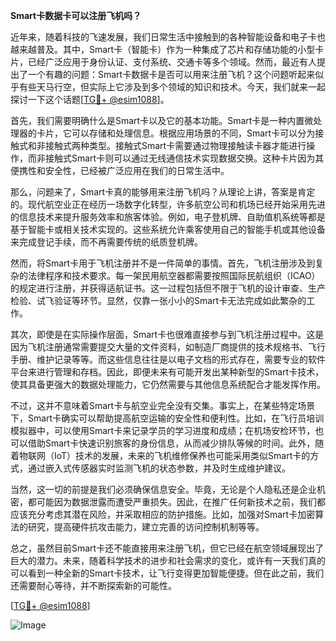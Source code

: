 **Smart卡数据卡可以注册飞机吗？**

近年来，随着科技的飞速发展，我们日常生活中接触到的各种智能设备和电子卡也越来越普及。其中，Smart卡（智能卡）作为一种集成了芯片和存储功能的小型卡片，已经广泛应用于身份认证、支付系统、交通卡等多个领域。然而，最近有人提出了一个有趣的问题：Smart卡数据卡是否可以用来注册飞机？这个问题听起来似乎有些天马行空，但实际上它涉及到多个领域的知识和技术。今天，我们就来一起探讨一下这个话题[[TG💪+ @esim1088](https://t.me/s/esim1088)]。

首先，我们需要明确什么是Smart卡以及它的基本功能。Smart卡是一种内置微处理器的卡片，它可以存储和处理信息。根据应用场景的不同，Smart卡可以分为接触式和非接触式两种类型。接触式Smart卡需要通过物理接触读卡器才能进行操作，而非接触式Smart卡则可以通过无线通信技术实现数据交换。这种卡片因为其便携性和安全性，已经被广泛应用在我们的日常生活中。

那么，问题来了，Smart卡真的能够用来注册飞机吗？从理论上讲，答案是肯定的。现代航空业正在经历一场数字化转型，许多航空公司和机场已经开始采用先进的信息技术来提升服务效率和旅客体验。例如，电子登机牌、自助值机系统等都是基于智能卡或相关技术实现的。这些系统允许乘客使用自己的智能手机或其他设备来完成登记手续，而不再需要传统的纸质登机牌。

然而，将Smart卡用于飞机注册并不是一件简单的事情。首先，飞机注册涉及到复杂的法律程序和技术要求。每一架民用航空器都需要按照国际民航组织（ICAO）的规定进行注册，并获得适航证书。这一过程包括但不限于飞机的设计审查、生产检验、试飞验证等环节。显然，仅靠一张小小的Smart卡无法完成如此繁杂的工作。

其次，即使是在实际操作层面，Smart卡也很难直接参与到飞机注册过程中。这是因为飞机注册通常需要提交大量的文件资料，如制造厂商提供的技术规格书、飞行手册、维护记录等等。而这些信息往往是以电子文档的形式存在，需要专业的软件平台来进行管理和存档。因此，即便未来有可能开发出某种新型的Smart卡技术，使其具备更强大的数据处理能力，它仍然需要与其他信息系统配合才能发挥作用。

不过，这并不意味着Smart卡与航空业完全没有交集。事实上，在某些特定场景下，Smart卡确实可以帮助提高航空运输的安全性和便利性。比如，在飞行员培训模拟器中，可以使用Smart卡来记录学员的学习进度和成绩；在机场安检环节，也可以借助Smart卡快速识别旅客的身份信息，从而减少排队等候的时间。此外，随着物联网（IoT）技术的发展，未来的飞机维修保养也可能采用类似Smart卡的方式，通过嵌入式传感器实时监测飞机的状态参数，并及时生成维护建议。

当然，这一切的前提是我们必须确保信息安全。毕竟，无论是个人隐私还是企业机密，都可能因为数据泄露而遭受严重损失。因此，在推广任何新技术之前，我们都应该充分考虑其潜在风险，并采取相应的防护措施。比如，加强对Smart卡加密算法的研究，提高硬件抗攻击能力，建立完善的访问控制机制等等。

总之，虽然目前Smart卡还不能直接用来注册飞机，但它已经在航空领域展现出了巨大的潜力。未来，随着科学技术的进步和社会需求的变化，或许有一天我们真的可以看到一种全新的Smart卡技术，让飞行变得更加智能便捷。但在此之前，我们还需要耐心等待，并不断探索新的可能性。

[[TG💪+ @esim1088](https://t.me/s/esim1088)]  

![Image](https://i.postimg.cc/4NQfJmqS/Snipaste-2025-05-13-00-14-12.png)